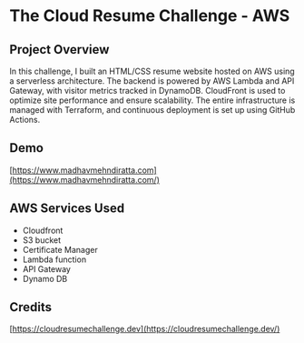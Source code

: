 # The Cloud Resume Challenge - AWS

## Project Overview
In this challenge, I built an HTML/CSS resume website hosted on AWS using a serverless architecture. The backend is powered by AWS Lambda and API Gateway, with visitor metrics tracked in DynamoDB. CloudFront is used to optimize site performance and ensure scalability. The entire infrastructure is managed with Terraform, and continuous deployment is set up using GitHub Actions.

## Demo
[https://www.madhavmehndiratta.com](https://www.madhavmehndiratta.com/)

## AWS Services Used
- Cloudfront
- S3 bucket
- Certificate Manager
- Lambda function
- API Gateway
- Dynamo DB

## Credits
[https://cloudresumechallenge.dev](https://cloudresumechallenge.dev/)
